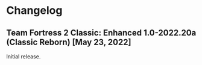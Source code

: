 # Changelog
## Team Fortress 2 Classic: Enhanced 1.0-2022.20a (Classic Reborn) [May 23, 2022]
Initial release.